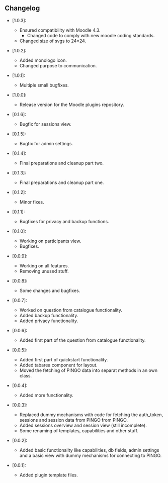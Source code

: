 ## Changelog ##

- [1.0.3]:
    - Ensured compatibility with Moodle 4.3.
        - Changed code to comply with new moodle coding standards.
    - Changed size of svgs to 24*24.

- [1.0.2]:
    - Added monologo icon.
    - Changed purpose to communication.

- [1.0.1]:
    - Multiple small bugfixes.

- [1.0.0]:
    - Release version for the Moodle plugins repository.

- [0.1.6]:
    - Bugfix for sessions view.

- [0.1.5]:
    - Bugfix for admin settings.

- [0.1.4]:
    - Final preparations and cleanup part two.

- [0.1.3]:
    - Final preparations and cleanup part one.

- [0.1.2]:
    - Minor fixes.

- [0.1.1]:
    - Bugfixes for privacy and backup functions.

- [0.1.0]:
    - Working on participants view.
    - Bugfixes.

- [0.0.9]:
    - Working on all features.
    - Removing unused stuff.

- [0.0.8]:
    - Some changes and bugfixes.

- [0.0.7]:
    - Worked on question from catalogue functionality.
    - Added backup functionality.
    - Added privacy functionality.

- [0.0.6]:
    - Added first part of the question from catalogue functionality.

- [0.0.5]:
    - Added first part of quickstart functionality.
    - Added tabarea component for layout.
    - Moved the fetching of PINGO data into separat methods in an own class.

- [0.0.4]:
    - Added more functionality.

- [0.0.3]:
    - Replaced dummy mechanisms with code for fetching the auth_token, sessions and session data from PINGO from PINGO.
    - Added sessions overview and session view (still incomplete).
    - Some renaming of templates, capabilities and other stuff.

- [0.0.2]:
    - Added basic functionality like capabilities, db fields, admin settings and a basic view with dummy mechanisms for connecting to PINGO.

- [0.0.1]:
    - Added plugin template files.
